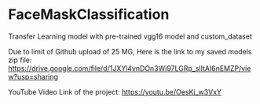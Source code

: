 # FaceMaskClassification
Transfer Learning model with pre-trained vgg16 model and custom_dataset





Due to limit of Github upload of 25 MG, Here is the link to my saved models zip file:
https://drive.google.com/file/d/1JXYl4vnDOn3Wi97LGRp_slItAI6nEMZP/view?usp=sharing

YouTube Video Link of the project: https://youtu.be/OesKi_w3VxY
